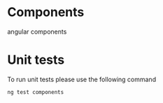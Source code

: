 # Components
angular components

# Unit tests

To run unit tests please use the following command

```
ng test components
```

#
